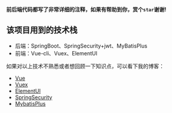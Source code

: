 **前后端代码都写了非常详细的注释，如果有帮助到你，赏个`star`谢谢!**

## 该项目用到的技术栈
 * 后端：SpringBoot、SpringSecurity+jwt、MyBatisPlus
 * 前端：Vue-cli、Vuex、ElementUI

如果对以上技术不熟悉或者想回顾一下知识点，可以看下我的博客：
 * [Vue]()
 * [Vuex]()
 * [ElementUI]()
 * [SpringSecurity]()
 * [MybatisPlus]()

